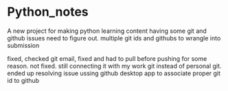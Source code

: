 # Python_notes
A new project for making python learning content
having some git and github issues need to figure out. multiple git ids and githubs to wrangle into submission

fixed, checked git email, fixed and had to pull before pushing for some reason.
not fixed. still connecting it with my work git instead of personal git.
ended up resolving issue ussing github desktop app to associate proper git id to github
